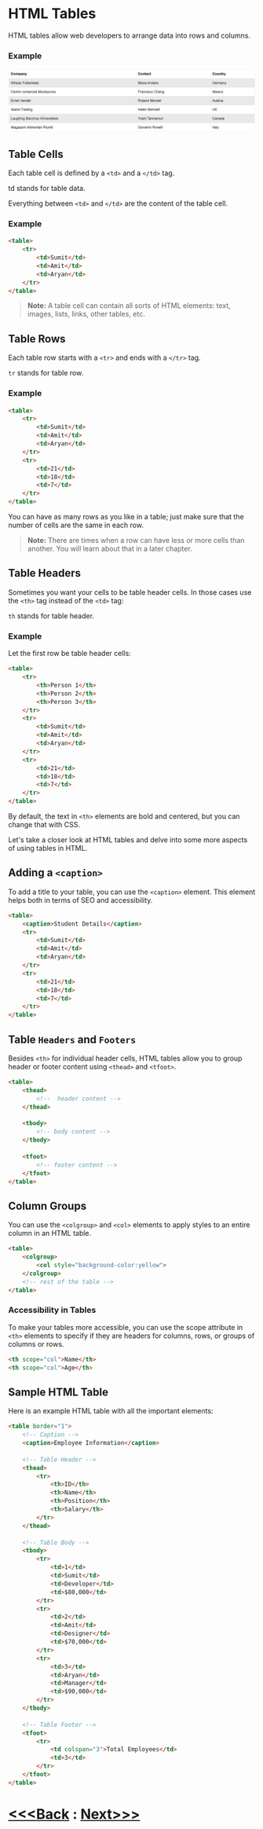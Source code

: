 # HTML Tables
HTML tables allow web developers to arrange data into rows and columns.

### Example
![Alt text](images/image.png)

## Table Cells
Each table cell is defined by a `<td>` and a `</td>` tag.

td stands for table data.

Everything between `<td>` and `</td>` are the content of the table cell.

### Example
```html
<table>
    <tr>
        <td>Sumit</td>
        <td>Amit</td>
        <td>Aryan</td>
    </tr>
</table>
```
> **Note:** A table cell can contain all sorts of HTML elements: text, images, lists, links, other tables, etc.

## Table Rows
Each table row starts with a `<tr>` and ends with a `</tr>` tag.

`tr` stands for table row.

### Example
```html
<table>
    <tr>
        <td>Sumit</td>
        <td>Amit</td>
        <td>Aryan</td>
    </tr>
    <tr>
        <td>21</td>
        <td>18</td>
        <td>7</td>
    </tr>
</table>
```
You can have as many rows as you like in a table; just make sure that the number of cells are the same in each row.

> **Note:** There are times when a row can have less or more cells than another. You will learn about that in a later chapter.

## Table Headers
Sometimes you want your cells to be table header cells. In those cases use the `<th>` tag instead of the `<td>` tag:

`th` stands for table header.

### Example
Let the first row be table header cells:

```html
<table>
    <tr>
        <th>Person 1</th>
        <th>Person 2</th>
        <th>Person 3</th>
    </tr>
    <tr>
        <td>Sumit</td>
        <td>Amit</td>
        <td>Aryan</td>
    </tr>
    <tr>
        <td>21</td>
        <td>18</td>
        <td>7</td>
    </tr>
</table>
```

By default, the text in `<th>` elements are bold and centered, but you can change that with CSS.

Let's take a closer look at HTML tables and delve into some more aspects of using tables in HTML.

## Adding a `<caption>`
To add a title to your table, you can use the `<caption>` element. This element helps both in terms of SEO and accessibility.

```html
<table>
    <caption>Student Details</caption>
    <tr>
        <td>Sumit</td>
        <td>Amit</td>
        <td>Aryan</td>
    </tr>
    <tr>
        <td>21</td>
        <td>18</td>
        <td>7</td>
    </tr>
</table>
```

## Table `Headers` and `Footers`
Besides `<th>` for individual header cells, HTML tables allow you to group header or footer content using `<thead>` and `<tfoot>`.

```html
<table>
    <thead>
        <!--  header content -->
    </thead>

    <tbody>
        <!-- body content -->
    </tbody>
    
    <tfoot>
        <!-- footer content -->
    </tfoot>
</table>
```

## Column Groups
You can use the `<colgroup>` and `<col>` elements to apply styles to an entire column in an HTML table.

```html
<table>
    <colgroup>
        <col style="background-color:yellow">
    </colgroup>
    <!-- rest of the table -->
</table>
```

### Accessibility in Tables
To make your tables more accessible, you can use the scope attribute in `<th>` elements to specify if they are headers for columns, rows, or groups of columns or rows.

```html
<th scope="col">Name</th>
<th scope="col">Age</th>
```

## Sample HTML Table
Here is an example HTML table with all the important elements:
```html
<table border="1">
    <!-- Caption -->
    <caption>Employee Information</caption>

    <!-- Table Header -->
    <thead>
        <tr>
            <th>ID</th>
            <th>Name</th>
            <th>Position</th>
            <th>Salary</th>
        </tr>
    </thead>

    <!-- Table Body -->
    <tbody>
        <tr>
            <td>1</td>
            <td>Sumit</td>
            <td>Developer</td>
            <td>$80,000</td>
        </tr>
        <tr>
            <td>2</td>
            <td>Amit</td>
            <td>Designer</td>
            <td>$70,000</td>
        </tr>
        <tr>
            <td>3</td>
            <td>Aryan</td>
            <td>Manager</td>
            <td>$90,000</td>
        </tr>
    </tbody>

    <!-- Table Footer -->
    <tfoot>
        <tr>
            <td colspan="3">Total Employees</td>
            <td>3</td>
        </tr>
    </tfoot>
</table>
```

# [<<<Back](../13_Favicon/favicon.md) : [Next>>>](../15_Lists/list.md)